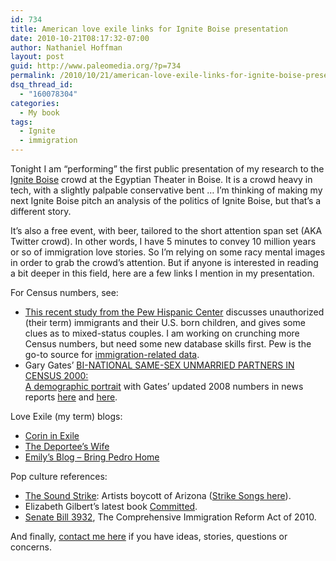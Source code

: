```yaml
---
id: 734
title: American love exile links for Ignite Boise presentation
date: 2010-10-21T08:17:32-07:00
author: Nathaniel Hoffman
layout: post
guid: http://www.paleomedia.org/?p=734
permalink: /2010/10/21/american-love-exile-links-for-ignite-boise-presentation/
dsq_thread_id:
  - "160078304"
categories:
  - My book
tags:
  - Ignite
  - immigration
---
```

Tonight I am &#8220;performing&#8221; the first public presentation of my research to the [Ignite Boise](http://igniteboise.com) crowd at the Egyptian Theater in Boise. It is a crowd heavy in tech, with a slightly palpable conservative bent &#8230; I&#8217;m thinking of making my next Ignite Boise pitch an analysis of the politics of Ignite Boise, but that&#8217;s a different story.

It&#8217;s also a free event, with beer, tailored to the short attention span set (AKA Twitter crowd). In other words, I have 5 minutes to convey 10 million years or so of immigration love stories. So I&#8217;m relying on some racy mental images in order to grab the crowd&#8217;s attention. But if anyone is interested in reading a bit deeper in this field, here are a few links I mention in my presentation.

For Census numbers, see:

  * [This recent study from the Pew Hispanic Center](http://pewhispanic.org/reports/report.php?ReportID=125) discusses unauthorized (their term) immigrants and their U.S. born children, and gives some clues as to mixed-status couples. I am working on crunching more Census numbers, but need some new database skills first. Pew is the go-to source for [immigration-related data](http://pewhispanic.org/topics/?TopicID=16). 
  * Gary Gates&#8217; [BI-NATIONAL SAME-SEX UNMARRIED PARTNERS IN CENSUS 2000:  
    A demographic portrait](http://www.law.ucla.edu/williamsinstitute//publications/Binational_Report.pdf) with Gates&#8217; updated 2008 numbers in news reports [here](http://www.boston.com/news/local/massachusetts/articles/2010/10/16/gay_couples_take_on_an_immigrant_divide/) and [here](http://www.washingtonpost.com/wp-dyn/content/article/2010/09/12/AR2010091204159.html).

Love Exile (my term) blogs:

  * [Corin in Exile](http://corininexile.blogspot.com/)
  * [The Deportee&#8217;s Wife](http://thedeporteeswife.blogspot.com/)
  * [Emily&#8217;s Blog &#8211; Bring Pedro Home](http://www.logansdad.org/blog.php)

Pop culture references:

  * [The Sound Strike](http://www.thesoundstrike.net/): Artists boycott of Arizona ([Strike Songs here](http://www.thesoundstrike.net/soundstrikesongs.php)). 
  * Elizabeth Gilbert&#8217;s latest book [Committed](http://www.newyorker.com/arts/critics/books/2010/01/11/100111crbo_books_levy).
  * [Senate Bill 3932](http://thomas.gov/cgi-bin/bdquery/z?d111:s.03932:), The Comprehensive Immigration Reform Act of 2010. 

And finally, [contact me here](http://www.paleomedia.org/contact/) if you have ideas, stories, questions or concerns.